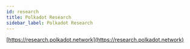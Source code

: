 ```yaml
---
id: research
title: Polkadot Research
sidebar_label: Polkadot Research
---
```


[https://research.polkadot.network](https://research.polkadot.network)
